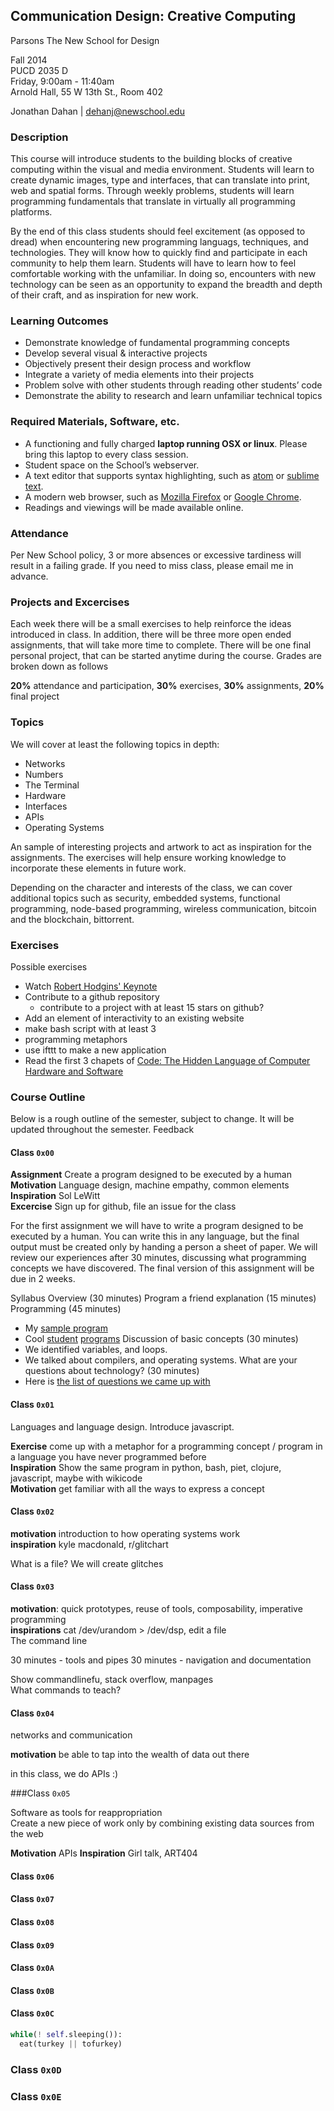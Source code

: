 ## Communication Design: Creative Computing
Parsons The New School for Design

Fall 2014  
PUCD 2035 D  
Friday, 9:00am - 11:40am  
Arnold Hall, 55 W 13th St., Room 402

Jonathan Dahan | dehanj@newschool.edu

### Description

This course will introduce students to the building blocks of creative computing within the visual and media environment. Students will learn to create dynamic images, type and interfaces, that can translate into print, web and spatial forms. Through weekly problems, students will learn programming fundamentals that translate in virtually all programming platforms.

By the end of this class students should feel excitement (as opposed to dread) when encountering new programming languags, techniques, and technologies. They will know how to quickly find and participate in each community to help them learn. Students will have to learn how to feel comfortable working with the unfamiliar. In doing so, encounters with new technology can be seen as an opportunity to expand the breadth and depth of their craft, and as inspiration for new work.

### Learning Outcomes

* Demonstrate knowledge of fundamental programming concepts
* Develop several visual & interactive projects
* Objectively present their design process and workflow
* Integrate a variety of media elements into their projects
* Problem solve with other students through reading other students’ code
* Demonstrate the ability to research and learn unfamiliar technical topics

### Required Materials, Software, etc.

+ A functioning and fully charged **laptop running OSX or linux**. Please bring this laptop to every class session.
+ Student space on the School’s webserver.
+ A text editor that supports syntax highlighting, such as [atom](atom.io) or [sublime text](sublimetext.com).
+ A modern web browser, such as [Mozilla Firefox](firefox.org) or [Google Chrome](google.com/chrome).
+ Readings and viewings will be made available online.

### Attendance

Per New School policy, 3 or more absences or excessive tardiness will result in a failing grade. If you need to miss class, please email me in advance.

### Projects and Excercises

Each week there will be a small exercises to help reinforce the ideas introduced in class. In addition, there will be three more open ended assignments, that will take more time to complete. There will be one final personal project, that can be started anytime during the course. Grades are broken down as follows

**20%** attendance and participation,
**30%** exercises,
**30%** assignments,
**20%** final project

### Topics

We will cover at least the following topics in depth:

- Networks
- Numbers
- The Terminal
- Hardware
- Interfaces
- APIs
- Operating Systems

An sample of interesting projects and artwork to act as inspiration for the assignments.
The exercises will help ensure working knowledge to incorporate these elements in future work.

Depending on the character and interests of the class, we can cover additional topics such as security, embedded systems, functional programming, node-based programming, wireless communication, bitcoin and the blockchain, bittorrent.

### Exercises

Possible exercises

- Watch [Robert Hodgins' Keynote]()
- Contribute to a github repository
  - contribute to a project with at least 15 stars on github?
- Add an element of interactivity to an existing website
- make bash script with at least 3
- programming metaphors
- use ifttt to make a new application
- Read the first 3 chapets of [Code: The Hidden Language of Computer Hardware and Software](http://www.amazon.com/Code-Language-Computer-Hardware-Software/dp/0735611319)

### Course Outline

Below is a rough outline of the semester, subject to change. It will be updated throughout the semester. Feedback

#### Class `0x00`

**Assignment** Create a program designed to be executed by a human  
**Motivation** Language design, machine empathy, common elements  
**Inspiration** Sol LeWitt  
**Excercise** Sign up for github, file an issue for the class

For the first assignment we will have to write a program designed to be executed by a human. You can write this in any language, but the final output must be created only by handing a person a sheet of paper. We will review our experiences after 30 minutes, discussing what programming concepts we have discovered. The final version of this assignment will be due in 2 weeks.

Syllabus Overview (30 minutes)
Program a friend explanation (15 minutes)
Programming (45 minutes)
 - My [sample program](0x01_human_program.md)
 - Cool [student](http://instagram.com/p/sSU-5zRxA0/) [programs](http://instagram.com/p/sSVD-uRxA7/)
Discussion of basic concepts (30 minutes)
 - We identified variables, and loops.
 - We talked about compilers, and operating systems.
What are your questions about technology? (30 minutes)
 - Here is [the list of questions we came up with](questions.md)

#### Class `0x01`

Languages and language design. Introduce javascript.

**Exercise** come up with a metaphor for a programming concept / program in a language you have never programmed before  
**Inspiration** Show the same program in python, bash, piet, clojure, javascript, maybe with wikicode  
**Motivation** get familiar with all the ways to express a concept  

#### Class `0x02`

**motivation** introduction to how operating systems work  
**inspiration** kyle macdonald, r/glitchart  

What is a file? We will create glitches

#### Class `0x03`

**motivation**: quick prototypes, reuse of tools, composability, imperative programming  
**inspirations** cat /dev/urandom > /dev/dsp, edit a file  
The command line

30 minutes - tools and pipes
30 minutes - navigation and documentation

Show commandlinefu, stack overflow, manpages  
What commands to teach?

#### Class `0x04`

networks and communication

**motivation** be able to tap into the wealth of data out there

in this class, we do APIs :)

###Class `0x05`

Software as tools for reappropriation  
Create a new piece of work only by combining existing data sources from the web

**Motivation** APIs
**Inspiration** Girl talk, ART404

#### Class `0x06`

#### Class `0x07`

#### Class `0x08`

#### Class `0x09`

#### Class `0x0A`

#### Class `0x0B`

#### Class `0x0C`

```python
while(! self.sleeping()):
  eat(turkey || tofurkey)
```

### Class `0x0D`

### Class `0x0E`
